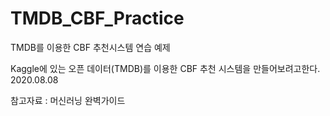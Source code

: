 # TMDB_CBF_Practice
TMDB를 이용한 CBF 추천시스템 연습 예제

Kaggle에 있는 오픈 데이터(TMDB)를 이용한 CBF 추천 시스템을 만들어보려고한다. 2020.08.08

참고자료 : 머신러닝 완벽가이드
